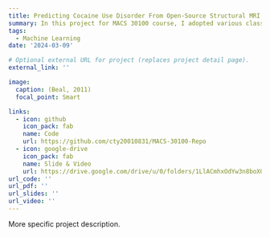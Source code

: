 ```yaml
---
title: Predicting Cocaine Use Disorder From Open-Source Structural MRI Images
summary: In this project for MACS 30100 course, I adopted various classification machine learning algorithmns, alongside deep-learning methods (specifically, basic 3D-CNN models) to predict Cocaine Use Disorder from Structural MRI Images.
tags:
  - Machine Learning
date: '2024-03-09'

# Optional external URL for project (replaces project detail page).
external_link: ''

image:
  caption: (Beal, 2011)
  focal_point: Smart

links:
  - icon: github
    icon_pack: fab
    name: Code
    url: https://github.com/cty20010831/MACS-30100-Repo
  - icon: google-drive
    icon_pack: fab
    name: Slide & Video
    url: https://drive.google.com/drive/u/0/folders/1LlACmhxOdYw3n8boX0n9VJZAER-lI-nB?ths=true
url_code: ''
url_pdf: ''
url_slides: ''
url_video: ''
---
```


More specific project description.

